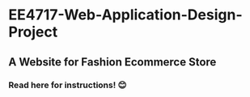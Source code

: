 # EE4717-Web-Application-Design-Project
## A Website for Fashion Ecommerce Store

### Read here for instructions! :blush:
